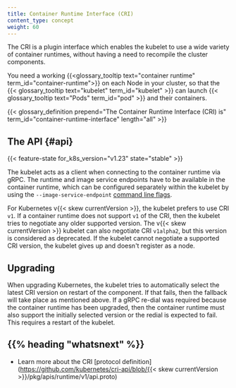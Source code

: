 ```yaml
---
title: Container Runtime Interface (CRI)
content_type: concept
weight: 60
---
```


<!-- overview -->

The CRI is a plugin interface which enables the kubelet to use a wide variety of
container runtimes, without having a need to recompile the cluster components.

You need a working
{{<glossary_tooltip text="container runtime" term_id="container-runtime">}} on
each Node in your cluster, so that the
{{< glossary_tooltip text="kubelet" term_id="kubelet" >}} can launch
{{< glossary_tooltip text="Pods" term_id="pod" >}} and their containers.

{{< glossary_definition prepend="The Container Runtime Interface (CRI) is" term_id="container-runtime-interface" length="all" >}}

<!-- body -->

## The API {#api}

{{< feature-state for_k8s_version="v1.23" state="stable" >}}

The kubelet acts as a client when connecting to the container runtime via gRPC.
The runtime and image service endpoints have to be available in the container
runtime, which can be configured separately within the kubelet by using the
`--image-service-endpoint` [command line flags](/docs/reference/command-line-tools-reference/kubelet).

For Kubernetes v{{< skew currentVersion >}}, the kubelet prefers to use CRI `v1`.
If a container runtime does not support `v1` of the CRI, then the kubelet tries to
negotiate any older supported version.
The v{{< skew currentVersion >}} kubelet can also negotiate CRI `v1alpha2`, but
this version is considered as deprecated.
If the kubelet cannot negotiate a supported CRI version, the kubelet gives up
and doesn't register as a node.

## Upgrading

When upgrading Kubernetes, the kubelet tries to automatically select the
latest CRI version on restart of the component. If that fails, then the fallback
will take place as mentioned above. If a gRPC re-dial was required because the
container runtime has been upgraded, then the container runtime must also
support the initially selected version or the redial is expected to fail. This
requires a restart of the kubelet.

## {{% heading "whatsnext" %}}

- Learn more about the CRI [protocol definition](https://github.com/kubernetes/cri-api/blob/{{< skew currentVersion >}}/pkg/apis/runtime/v1/api.proto)
